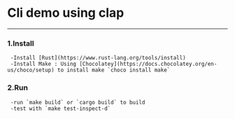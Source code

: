 # Cli demo using clap
***
### 1.Install
     -Install [Rust](https://www.rust-lang.org/tools/install) 
     -Install Make : Using [Chocolatey](https://docs.chocolatey.org/en-us/choco/setup) to install make `choco install make`
### 2.Run
     -run `make build` or `cargo build` to build
     -test with `make test-inspect-d`
        